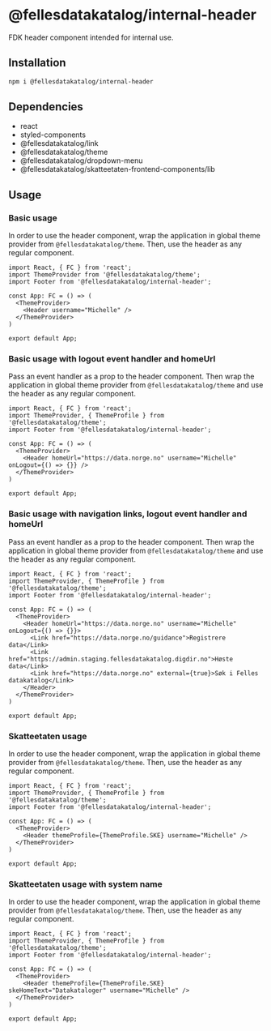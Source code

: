 # @fellesdatakatalog/internal-header

FDK header component intended for internal use.

## Installation

```bash
npm i @fellesdatakatalog/internal-header
```

## Dependencies

- react
- styled-components
- @fellesdatakatalog/link
- @fellesdatakatalog/theme
- @fellesdatakatalog/dropdown-menu
- @fellesdatakatalog/skatteetaten-frontend-components/lib

## Usage

### Basic usage

In order to use the header component, wrap the application in global theme provider from `@fellesdatakatalog/theme`. Then, use the header as any regular component.

```tsx
import React, { FC } from 'react';
import ThemeProvider from '@fellesdatakatalog/theme';
import Footer from '@fellesdatakatalog/internal-header';

const App: FC = () => (
  <ThemeProvider>
    <Header username="Michelle" />
  </ThemeProvider>
)

export default App;
```

### Basic usage with logout event handler and homeUrl

Pass an event handler as a prop to the header component. Then wrap the application in global theme provider from `@fellesdatakatalog/theme` and use the header as any regular component.

```tsx
import React, { FC } from 'react';
import ThemeProvider, { ThemeProfile } from '@fellesdatakatalog/theme';
import Footer from '@fellesdatakatalog/internal-header';

const App: FC = () => (
  <ThemeProvider>
    <Header homeUrl="https://data.norge.no" username="Michelle" onLogout={() => {}} />
  </ThemeProvider>
)

export default App;
```

### Basic usage with navigation links, logout event handler and homeUrl

Pass an event handler as a prop to the header component. Then wrap the application in global theme provider from `@fellesdatakatalog/theme` and use the header as any regular component.

```tsx
import React, { FC } from 'react';
import ThemeProvider, { ThemeProfile } from '@fellesdatakatalog/theme';
import Footer from '@fellesdatakatalog/internal-header';

const App: FC = () => (
  <ThemeProvider>
    <Header homeUrl="https://data.norge.no" username="Michelle" onLogout={() => {}}>
      <Link href="https://data.norge.no/guidance">Registrere data</Link>
      <Link href="https://admin.staging.fellesdatakatalog.digdir.no">Høste data</Link>
      <Link href="https://data.norge.no" external={true}>Søk i Felles datakatalog</Link>
    </Header>
  </ThemeProvider>
)

export default App;
```

### Skatteetaten usage

In order to use the header component, wrap the application in global theme provider from `@fellesdatakatalog/theme`. Then, use the header as any regular component.

```tsx
import React, { FC } from 'react';
import ThemeProvider, { ThemeProfile } from '@fellesdatakatalog/theme';
import Footer from '@fellesdatakatalog/internal-header';

const App: FC = () => (
  <ThemeProvider>
    <Header themeProfile={ThemeProfile.SKE} username="Michelle" />
  </ThemeProvider>
)

export default App;
```

### Skatteetaten usage with system name

In order to use the header component, wrap the application in global theme provider from `@fellesdatakatalog/theme`. Then, use the header as any regular component.

```tsx
import React, { FC } from 'react';
import ThemeProvider, { ThemeProfile } from '@fellesdatakatalog/theme';
import Footer from '@fellesdatakatalog/internal-header';

const App: FC = () => (
  <ThemeProvider>
    <Header themeProfile={ThemeProfile.SKE} skeHomeText="Datakataloger" username="Michelle" />
  </ThemeProvider>
)

export default App;
```
